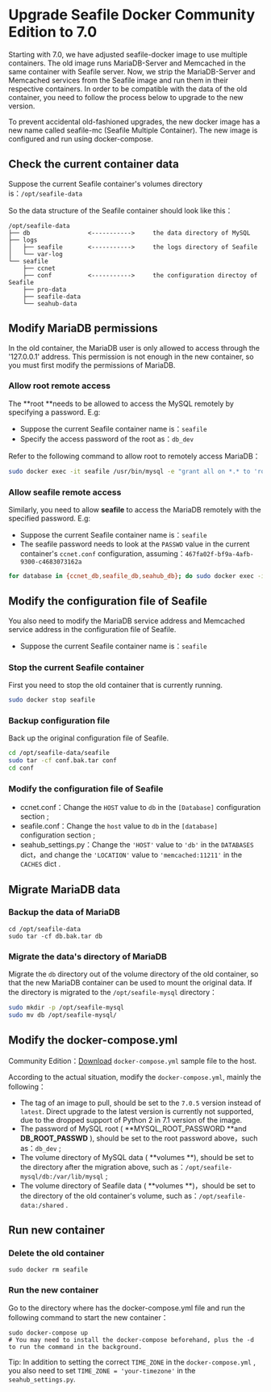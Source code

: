 # Upgrade Seafile Docker Community Edition to 7.0

Starting with 7.0, we have adjusted seafile-docker image to use multiple containers. The old image runs MariaDB-Server and Memcached in the same container with Seafile server. Now, we strip the MariaDB-Server and Memcached services from the Seafile image and run them in their respective containers. In order to be compatible with the data of the old container, you need to follow the process below to upgrade to the new version.

To prevent accidental old-fashioned upgrades, the new docker image has a new name called seafile-mc (Seafile Multiple Container). The new image is configured and run using docker-compose.

## Check the current container data

Suppose the current Seafile container's volumes directory is：`/opt/seafile-data` 

So the data structure of the Seafile container should look like this：

```
/opt/seafile-data
├── db                <----------->     the data directory of MySQL
├── logs
│   ├── seafile       <----------->     the logs directory of Seafile
│   └── var-log
└── seafile
    ├── ccnet
    ├── conf          <----------->     the configuration directoy of Seafile
    ├── pro-data
    ├── seafile-data
    └── seahub-data

```

## Modify MariaDB permissions

In the old container, the MariaDB user is only allowed to access through the '127.0.0.1' address. This permission is not enough in the new container, so you must first modify the permissions of MariaDB.

### Allow root remote access

The **root **needs to be allowed to access the MySQL remotely by specifying a password. E.g:

* Suppose the current Seafile container name is：`seafile`
* Specify the access password of the root as：`db_dev`

Refer to the following command to allow root to remotely access MariaDB：

```bash
sudo docker exec -it seafile /usr/bin/mysql -e "grant all on *.* to 'root'@'%.%.%.%' identified by 'db_dev';"

```

### Allow seafile remote access

Similarly, you need to allow **seafile** to access the MariaDB remotely with the specified password. E.g:

* Suppose the current Seafile container name is：`seafile`
* The seafile password needs to look at the `PASSWD` value in the current container's `ccnet.conf` configuration, assuming：`467fa02f-bf9a-4afb-9300-c4683073162a`

```bash
for database in {ccnet_db,seafile_db,seahub_db}; do sudo docker exec -it seafile /usr/bin/mysql -e "grant all on ${database}.* to 'seafile'@'%.%.%.%' identified by '467fa02f-bf9a-4afb-9300-c4683073162a';"; done

```

## Modify the configuration file of Seafile

You also need to modify the MariaDB service address and Memcached service address in the configuration file of Seafile.

* Suppose the current Seafile container name is：`seafile`

### Stop the current Seafile container

First you need to stop the old container that is currently running.

```bash
sudo docker stop seafile

```

### Backup configuration file

Back up the original configuration file of Seafile.

```bash
cd /opt/seafile-data/seafile
sudo tar -cf conf.bak.tar conf
cd conf

```

### Modify the configuration file of Seafile

* ccnet.conf：Change the `HOST` value to `db` in the `[Database]` configuration section ;
* seafile.conf：Change the `host` value to  `db` in the `[database]` configuration section ;
* seahub_settings.py：Change the `'HOST'` value to `'db'` in the `DATABASES` dict，and change the `'LOCATION'` value to `'memcached:11211'` in the `CACHES` dict .

## Migrate MariaDB data

### Backup the data of MariaDB

```
cd /opt/seafile-data
sudo tar -cf db.bak.tar db

```

### Migrate the data's directory of MariaDB

Migrate the `db` directory out of the volume directory of the old container, so that the new MariaDB container can be used to mount the original data. If the directory is migrated to the `/opt/seafile-mysql` directory：

```bash
sudo mkdir -p /opt/seafile-mysql
sudo mv db /opt/seafile-mysql/

```

## Modify the docker-compose.yml

Community Edition：[Download](https://download.seafile.com/d/320e8adf90fa43ad8fee/files/?p=/docker/docker-compose.yml) `docker-compose.yml` sample file to the host.

According to the actual situation, modify the `docker-compose.yml`, mainly the following：

* The tag of an image to pull, should be set to the `7.0.5` version instead of `latest`. Direct upgrade to the latest version is currently not supported, due to the dropped support of Python 2 in 7.1 version of the image.
* The password of MySQL root ( **MYSQL_ROOT_PASSWORD **and **DB_ROOT_PASSWD** ), should be set to the root password above，such as：`db_dev` ;
* The volume directory of MySQL data ( **volumes **), should be set to the directory after the migration above, such as：`/opt/seafile-mysql/db:/var/lib/mysql` ;
* The volume directory of Seafile data ( **volumes **)，should be set to the directory of the old container's volume, such as：`/opt/seafile-data:/shared` .

## Run new container

### Delete the old container

```
sudo docker rm seafile

```

### Run the new container

Go to the directory where has the docker-compose.yml file and run the following command to start the new container：

```
sudo docker-compose up
# You may need to install the docker-compose beforehand, plus the -d to run the command in the background.

```

Tip: In addition to setting the correct `TIME_ZONE` in the `docker-compose.yml` , you also need to set `TIME_ZONE = 'your-timezone'` in the `seahub_settings.py`.
